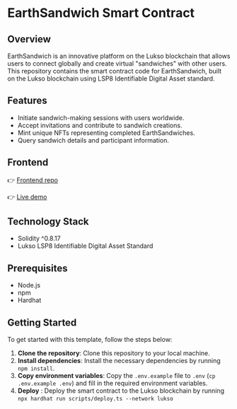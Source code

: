 # EarthSandwich Smart Contract

## Overview
EarthSandwich is an innovative platform on the Lukso blockchain that allows users to connect globally and create virtual "sandwiches" with other users. This repository contains the smart contract code for EarthSandwich, built on the Lukso blockchain using LSP8 Identifiable Digital Asset standard.

## Features
- Initiate sandwich-making sessions with users worldwide.
- Accept invitations and contribute to sandwich creations.
- Mint unique NFTs representing completed EarthSandwiches.
- Query sandwich details and participant information.

## Frontend
👉 [Frontend repo](https://github.com/radekskrabucha/earth-sandwich-front-app)

👉 [Live demo](https://earthsandwich.vercel.app)
 

## Technology Stack
- Solidity ^0.8.17
- Lukso LSP8 Identifiable Digital Asset Standard

## Prerequisites
- Node.js
- npm
- Hardhat

## Getting Started

To get started with this template, follow the steps below:

1. **Clone the repository**: Clone this repository to your local machine.
2. **Install dependencies**: Install the necessary dependencies by running `npm install`.
3. **Copy environment variables**: Copy the `.env.example` file to `.env` (`cp .env.example .env`) and fill in the required environment variables.
4. **Deploy** : Deploy the smart contract to the Lukso blockchain by running `npx hardhat run scripts/deploy.ts --network lukso`

